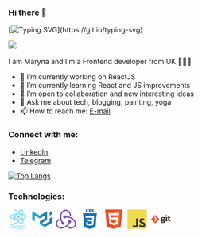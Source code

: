 ### Hi there 👋 
[![Typing SVG](https://readme-typing-svg.herokuapp.com?color=%2336BCF7&lines=Welcome+To+My+Github+Profile..)](https://git.io/typing-svg)
<div id="header" align="start">
  <img src="https://media4.giphy.com/media/3oKIPnAiaMCws8nOsE/giphy.gif?cid=ecf05e47l27vsn7hyv16z9vnjkb2zewqdvydl96vv5becv46&rid=giphy.gif&ct=g" width="200"/>
</div>

 I am Maryna and I’m a Frontend developer from UK 👩🏽‍💻

- 🔭 I’m currently working on ReactJS
- 🌱 I’m currently learning React and JS improvements
- 👯 I’m open to collaboration and new interesting ideas
- 💬 Ask me about tech, blogging, painting, yoga
- 📫 How to reach me: <a href="maryov688@gmail.com" target="blank">E-mail</a>

### Connect with me:
- <a href="https://www.linkedin.com/in/maryna-ovcharenko-220b86287/" target="blank">LinkedIn</a>
- <a href="https://t.me/marynadev" target="blank">Telegram</a>

[![Top Langs](https://github-readme-stats.vercel.app/api/top-langs/?username=Mmaryna68&layout=compact)](https://github.com/Mmaryna68/github-readme-stats)


### Technologies:
<div>
  <img src="https://github.com/devicons/devicon/blob/master/icons/react/react-original-wordmark.svg" title="React" alt="React" width="40" height="40"/>&nbsp;
  <img src="https://github.com/devicons/devicon/blob/master/icons/materialui/materialui-original.svg" title="Material UI" alt="Material UI" width="40" height="40"/>&nbsp;
  <img src="https://github.com/devicons/devicon/blob/master/icons/redux/redux-original.svg" title="Redux" alt="Redux " width="40" height="40"/>&nbsp;
  <img src="https://github.com/devicons/devicon/blob/master/icons/css3/css3-plain-wordmark.svg"  title="CSS3" alt="CSS" width="40" height="40"/>&nbsp;
  <img src="https://github.com/devicons/devicon/blob/master/icons/html5/html5-original.svg" title="HTML5" alt="HTML" width="40" height="40"/>&nbsp;
  <img src="https://github.com/devicons/devicon/blob/master/icons/javascript/javascript-original.svg" title="JavaScript" alt="JavaScript" width="40" height="40"/>&nbsp;
  <img src="https://github.com/devicons/devicon/blob/master/icons/git/git-original-wordmark.svg" title="Git" **alt="Git" width="40" height="40"/>
</div>
